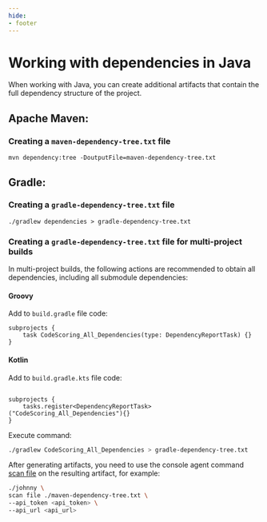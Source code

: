```yaml
---
hide:
- footer
---
```


# Working with dependencies in Java

When working with Java, you can create additional artifacts that contain the full dependency structure of the project.

## Apache Maven:

### Creating a `maven-dependency-tree.txt` file

```
mvn dependency:tree -DoutputFile=maven-dependency-tree.txt
```

## Gradle:

### Creating a `gradle-dependency-tree.txt` file

```
./gradlew dependencies > gradle-dependency-tree.txt
```

### Creating a  `gradle-dependency-tree.txt` file for multi-project builds

In multi-project builds, the following actions are recommended to obtain all dependencies, including all submodule dependencies:

#### Groovy

Add to `build.gradle` file code:

```
subprojects {
    task CodeScoring_All_Dependencies(type: DependencyReportTask) {}
}

```
#### Kotlin

Add to `build.gradle.kts` file code:
```

subprojects {
    tasks.register<DependencyReportTask>("CodeScoring_All_Dependencies"){}
}
```

Execute command:

``` bash
./gradlew CodeScoring_All_Dependencies > gradle-dependency-tree.txt
```

After generating artifacts, you need to use the console agent command [scan file](/agent/scan-file.en) on the resulting artifact, for example:

``` bash
./johnny \
scan file ./maven-dependency-tree.txt \
--api_token <api_token> \
--api_url <api_url>
```